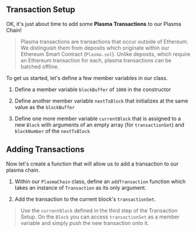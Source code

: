 ## Transaction Setup

OK, it's just about time to add some **Plasma Transactions** to our Plasma Chain! 

> Plasma transactions are transactions that occur outside of Ethereum. We distinguish them from deposits which originate within our Ethereum Smart Contract (`Plasma.sol`). Unlike deposits, which require an Ethereum transaction for each, plasma transactions can be batched offline. 

To get us started, let's define a few member variables in our class. 

1. Define a member variable `blockBuffer` of `1000` in the constructor

2. Define another member variable `nextTxBlock` that initializes at the same value as the `blockBuffer` 

3. Define one more member variable `currentBlock` that is assigned to a new `Block` with arguments of an empty array (for `transactionSet`) and `blockNumber` of the `nextTxBlock`

## Adding Transactions

Now let's create a function that will allow us to add a transaction to our plasma chain.

1. Within our `PlasmaChain` class, define an `addTransaction` function which takes an instance of `Transaction` as its only argument.

2. Add the transaction to the current block's `transactionSet`.

> Use the `currentBlock` defined in the third step of the Transaction Setup. On the `Block` you can access `transactionSet` as a member variable and simply push the new transaction onto it.
